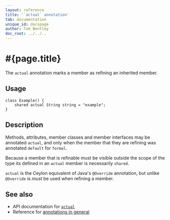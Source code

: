 ```yaml
---
layout: reference
title: '`actual` annotation'
tab: documentation
unique_id: docspage
author: Tom Bentley
doc_root: ../../..
---
```


# #{page.title}

The `actual` annotation marks a member as refining an inherited member.

## Usage

<!-- try: -->
    class Example() {
        shared actual String string = "example";
    }

## Description

Methods, attributes, member classes and member interfaces may be annotated `actual`, 
and only when the member that they are refining was annotated `default` for `formal`.

Because a member that is refinable must be visible outside the 
scope of the type its defined in an `actual` member is necessarily
`shared`.

`actual` is the Ceylon equivalent of Java's `@Override` annotation, but unlike 
`@Override` is *must* be used when refining a member.


## See also

* API documentation for [`actual`](#{site.urls.apidoc_current}/index.html#actual)
* Reference for [annotations in general](../../structure/annotation/)

